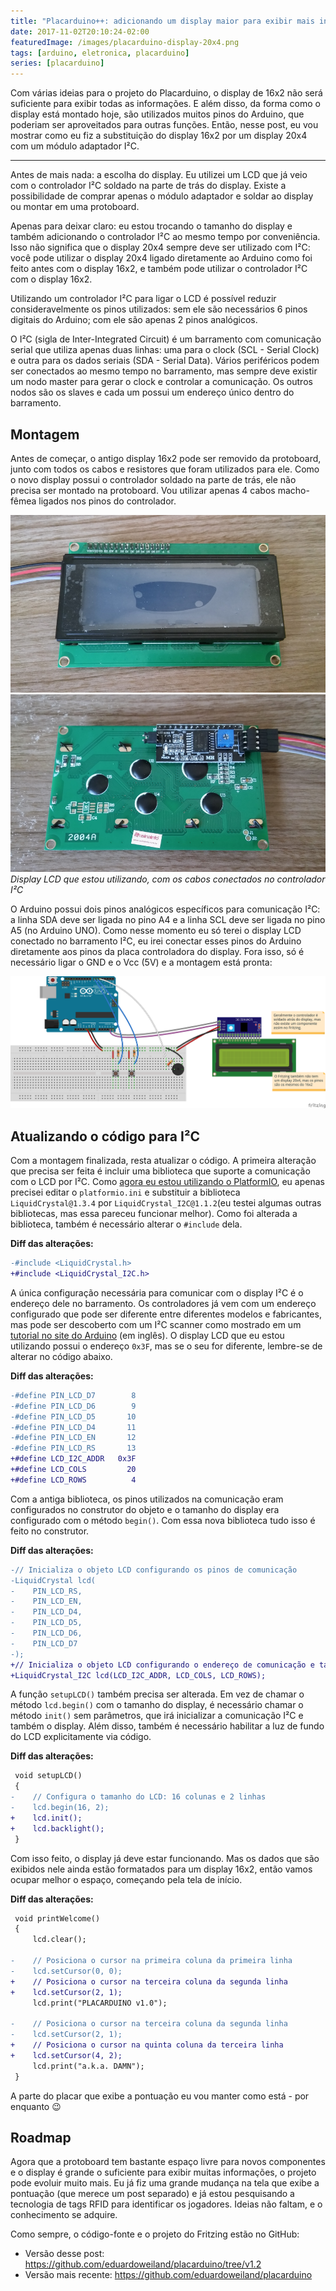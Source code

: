 ```yaml
---
title: "Placarduino++: adicionando um display maior para exibir mais informações"
date: 2017-11-02T20:10:24-02:00
featuredImage: /images/placarduino-display-20x4.png
tags: [arduino, eletronica, placarduino]
series: [placarduino]
---
```


Com várias ideias para o projeto do Placarduino, o display de 16x2 não será
suficiente para exibir todas as informações. E além disso, da forma como o
display está montado hoje, são utilizados muitos pinos do Arduino, que poderiam
ser aproveitados para outras funções. Então, nesse post, eu vou mostrar como eu
fiz a substituição do display 16x2 por um display 20x4 com um módulo adaptador
I²C.

---

Antes de mais nada: a escolha do display. Eu utilizei um LCD que já veio com o
controlador I²C soldado na parte de trás do display. Existe a possibilidade de
comprar apenas o módulo adaptador e soldar ao display ou montar em uma protoboard.

Apenas para deixar claro: eu estou trocando o tamanho do display e também adicionando
o controlador I²C ao mesmo tempo por conveniência. Isso não significa que o display
20x4 sempre deve ser utilizado com I²C: você pode utilizar o display 20x4 ligado
diretamente ao Arduino como foi feito antes com o display 16x2, e também pode
utilizar o controlador I²C com o display 16x2.

Utilizando um controlador I²C para ligar o LCD é possível reduzir consideravelmente
os pinos utilizados: sem ele são necessários 6 pinos digitais do Arduino; com ele
são apenas 2 pinos analógicos.

O I²C (sigla de Inter-Integrated Circuit) é um barramento com comunicação serial
que utiliza apenas duas linhas: uma para o clock (SCL - Serial Clock) e outra
para os dados seriais (SDA - Serial Data). Vários periféricos podem ser conectados
ao mesmo tempo no barramento, mas sempre deve existir um nodo master para gerar
o clock e controlar a comunicação. Os outros nodos são os slaves e cada um possui
um endereço único dentro do barramento.

## Montagem

Antes de começar, o antigo display 16x2 pode ser removido da protoboard, junto
com todos os cabos e resistores que foram utilizados para ele. Como o novo display
possui o controlador soldado na parte de trás, ele não precisa ser montado na
protoboard. Vou utilizar apenas 4 cabos macho-fêmea ligados nos pinos do controlador.

![Display LCD utilizado][]
_Display LCD que estou utilizando, com os cabos conectados no controlador I²C_

O Arduino possui dois pinos analógicos específicos para comunicação I²C: a linha
SDA deve ser ligada no pino A4 e a linha SCL deve ser ligada no pino A5 (no
Arduino UNO). Como nesse momento eu só terei o display LCD conectado no barramento
I²C, eu irei conectar esses pinos do Arduino diretamente aos pinos da placa
controladora do display. Fora isso, só é necessário ligar o GND e o Vcc (5V) e
a montagem está pronta:

![Esquema de ligação do display com I²C][]

## Atualizando o código para I²C

Com a montagem finalizada, resta atualizar o código. A primeira alteração que
precisa ser feita é incluir uma biblioteca que suporte a comunicação com o LCD
por I²C. Como [agora eu estou utilizando o PlatformIO][], eu apenas precisei
editar o `platformio.ini` e substituir a biblioteca `LiquidCrystal@1.3.4` por
`LiquidCrystal_I2C@1.1.2`(eu testei algumas outras bibliotecas, mas essa pareceu
funcionar melhor). Como foi alterada a biblioteca, também é necessário alterar
o `#include` dela.

**Diff das alterações:**

```diff
-#include <LiquidCrystal.h>
+#include <LiquidCrystal_I2C.h>
```

A única configuração necessária para comunicar com o display I²C é o endereço
dele no barramento. Os controladores já vem com um endereço configurado que pode
ser diferente entre diferentes modelos e fabricantes, mas pode ser descoberto
com um I²C scanner como mostrado em um [tutorial no site do Arduino][I2cScanner]
(em inglês). O display LCD que eu estou utilizando possui o endereço `0x3F`, mas
se o seu for diferente, lembre-se de alterar no código abaixo.

**Diff das alterações:**

```diff
-#define PIN_LCD_D7        8
-#define PIN_LCD_D6        9
-#define PIN_LCD_D5       10
-#define PIN_LCD_D4       11
-#define PIN_LCD_EN       12
-#define PIN_LCD_RS       13
+#define LCD_I2C_ADDR   0x3F
+#define LCD_COLS         20
+#define LCD_ROWS          4
```

Com a antiga biblioteca, os pinos utilizados na comunicação eram configurados no
construtor do objeto e o tamanho do display era configurado com o método `begin()`.
Com essa nova biblioteca tudo isso é feito no construtor.

**Diff das alterações:**

```diff
-// Inicializa o objeto LCD configurando os pinos de comunicação
-LiquidCrystal lcd(
-    PIN_LCD_RS,
-    PIN_LCD_EN,
-    PIN_LCD_D4,
-    PIN_LCD_D5,
-    PIN_LCD_D6,
-    PIN_LCD_D7
-);
+// Inicializa o objeto LCD configurando o endereço de comunicação e tamanho
+LiquidCrystal_I2C lcd(LCD_I2C_ADDR, LCD_COLS, LCD_ROWS);
```

A função `setupLCD()` também precisa ser alterada. Em vez de chamar o método
`lcd.begin()` com o tamanho do display, é necessário chamar o método `init()`
sem parâmetros, que irá inicializar a comunicação I²C e também o display. Além
disso, também é necessário habilitar a luz de fundo do LCD explicitamente via
código.

**Diff das alterações:**

```diff
 void setupLCD()
 {
-    // Configura o tamanho do LCD: 16 colunas e 2 linhas
-    lcd.begin(16, 2);
+    lcd.init();
+    lcd.backlight();
 }
```

Com isso feito, o display já deve estar funcionando. Mas os dados que são
exibidos nele ainda estão formatados para um display 16x2, então vamos ocupar
melhor o espaço, começando pela tela de início.

**Diff das alterações:**

```diff
 void printWelcome()
 {
     lcd.clear();

-    // Posiciona o cursor na primeira coluna da primeira linha
-    lcd.setCursor(0, 0);
+    // Posiciona o cursor na terceira coluna da segunda linha
+    lcd.setCursor(2, 1);
     lcd.print("PLACARDUINO v1.0");

-    // Posiciona o cursor na terceira coluna da segunda linha
-    lcd.setCursor(2, 1);
+    // Posiciona o cursor na quinta coluna da terceira linha
+    lcd.setCursor(4, 2);
     lcd.print("a.k.a. DAMN");
 }
```

A parte do placar que exibe a pontuação eu vou manter como está - por enquanto 😉

## Roadmap

Agora que a protoboard tem bastante espaço livre para novos componentes e o
display é grande o suficiente para exibir muitas informações, o projeto pode
evoluir muito mais. Eu já fiz uma grande mudança na tela que exibe a pontuação
(que merece um post separado) e já estou pesquisando a tecnologia de tags RFID
para identificar os jogadores. Ideias não faltam, e o conhecimento se adquire.

Como sempre, o código-fonte e o projeto do Fritzing estão no GitHub:

- Versão desse post: https://github.com/eduardoweiland/placarduino/tree/v1.2
- Versão mais recente: https://github.com/eduardoweiland/placarduino


[Display LCD utilizado]: /images/display-lcd-utilizado.jpg
[Esquema de ligação do display com I²C]: /images/placarduino-display-20x4.png
[agora eu estou utilizando o PlatformIO]: /posts/2017/10/substituindo-a-ide-do-arduino-pelo-platformio/
[I2cScanner]: http://playground.arduino.cc/Main/I2cScanner
